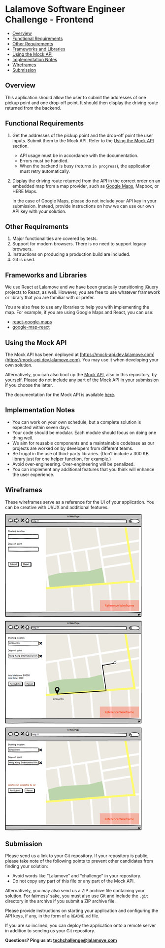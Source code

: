 # Lalamove Software Engineer Challenge - Frontend

- [Overview](#overview)
- [Functional Requirements](#functional-requirements)
- [Other Requirements](#other-requirements)
- [Frameworks and Libraries](#frameworks-and-libraries)
- [Using the Mock API](#using-the-mock-api)
- [Implementation Notes](#implementation-notes)
- [Wireframes](#wireframes)
- [Submission](#submission)

## Overview

This application should allow the user to submit the addresses of one pickup point and one drop-off point. It should then display the driving route returned from the backend.

## Functional Requirements

1. Get the addresses of the pickup point and the drop-off point the user inputs. Submit them to the Mock API. Refer to the [Using the Mock API](#using-the-mock-api) section.
	- API usage must be in accordance with the documentation.
	- Errors must be handled.
	- When the backend is busy (returns `in progress`), the application must retry automatically.
2. Display the driving route returned from the API in the correct order on an embedded map from a map provider, such as [Google Maps](https://developers.google.com/maps/), Mapbox, or HERE Maps.

	In the case of Google Maps, please do not include your API key in your submission. Instead, provide instructions on how we can use our own API key with your solution.

## Other Requirements

1. Major functionalities are covered by tests.
2. Support for modern browsers. There is no need to support legacy browsers.
3. Instructions on producing a production build are included.
4. Git is used.

## Frameworks and Libraries

We use React at Lalamove and we have been gradually transitioning jQuery projects to React, as well. However, you are free to use whatever framework or library that you are familiar with or prefer.

You are also free to use any libraries to help you with implementing the map. For example, if you are using Google Maps and React, you can use:

- [react-google-maps](https://github.com/tomchentw/react-google-maps)
- [google-map-react](https://github.com/google-map-react/google-map-react)

## Using the Mock API

The Mock API has been deployed at [https://mock-api.dev.lalamove.com](https://mock-api.dev.lalamove.com). You may use it when developing your own solution.

Alternatively, you can also boot up the [Mock API](https://github.com/lalamove/challenge/tree/master/mockApi), also in this repository, by yourself. Please do not include any part of the Mock API in your submission if you choose the latter.

The documentation for the Mock API is available [here](https://github.com/lalamove/challenge/blob/master/mockApi/DOC.md).

## Implementation Notes

- You can work on your own schedule, but a complete solution is expected within seven days.
- Your code should be modular. Each module should focus on doing one thing well.
- We aim for reusable components and a maintainable codebase as our projects are worked on by developers from different teams.
- Be frugal in the use of third-party libraries. (Don’t include a 300 KB library just for one helper function, for example.)
- Avoid over-engineering. Over-engineering will be penalized.
- You can implement any additional features that you think will enhance the user experience.

## Wireframes

These wireframes serve as a reference for the UI of your application. You can be creative with UI/UX and additional features.

![Wireframe](assets/llm-frontend-engineer-wireframe.png)

## Submission

Please send us a link to your Git repository. If your repository is public, please take note of the following points to prevent other candidates from finding your solution:

- Avoid words like “Lalamove” and “challenge” in your repository.
- Do not copy any part of this file or any part of the Mock API.

Alternatively, you may also send us a ZIP archive file containing your solution. For fairness’ sake, you must also use Git and include the `.git` directory in the archive if you submit a ZIP archive file.

Please provide instructions on starting your application and configuring the API keys, if any, in the form of a `README.md` file.

If you are so inclined, you can deploy the application onto a remote server in addition to sending us your Git repository.

**Questions? Ping us at: [techchallenge@lalamove.com](mailto:techchallenge@lalamove.com)**
